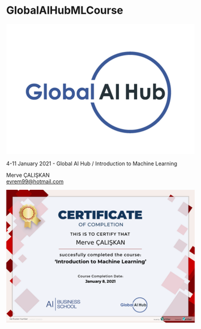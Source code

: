 # GlobalAIHubMLCourse

![Global AI Hub](images/logo.png)

4-11 January 2021 - Global AI Hub / Introduction to Machine Learning 

Merve ÇALIŞKAN\
evrem99@hotmail.com

![Global AI Hub Machine Learning Certificate](images/machinelearning.png)
